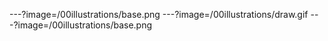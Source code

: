 

<!--## $$ Projet\;P1: part 2 $$
<br>
$$ not\;a\;simulator\;anymore $$
<br>
Fabien Mottier, Sol Rosca  
Erwan Bueche, Damian Petroff  
<br>
<p align="left">et biensur, moi... l'artiste</p>
-->


---?image=/00illustrations/base.png
---?image=/00illustrations/draw.gif
---?image=/00illustrations/base.png


